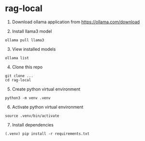 # rag-local

1. Download ollama application from https://ollama.com/download

2. Install llama3 model

```
ollama pull llama3
```

3. View installed models

```
ollama list
```

4. Clone this repo

```
git clone ...
cd rag-local
```

5. Create python virtual environment

```
python3 -m venv .venv
```

6. Activate python virtual environment

```
source .venv/bin/activate
```

7. Install dependencies

```
(.venv) pip install -r requirements.txt
```

